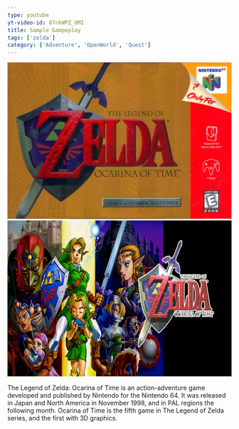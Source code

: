 ```yaml
---
type: youtube
yt-video-id: 87nkWPZ_UMI
title: Sample Gampeplay
tags: ['zelda']
category: ['Adventure', 'OpenWorld', 'Quest']
---
```


<html>

<body>


<section>
<div class="row">
    <div class="col">
        <img class="oot" src="../img/oot/cover.jpg">
    </div>
    <div class="col">
        <img class="oot" src="../img/oot/cover2.jpg" height= 350>

 </div>

 </div>
 <p>The Legend of Zelda: Ocarina of Time is an action-adventure game developed and published by Nintendo for the Nintendo 64. It was released in Japan and North America in November 1998, and in PAL regions the following month. Ocarina of Time is the fifth game in The Legend of Zelda series, and the first with 3D graphics.</p>

</section>


</body>
</html>
